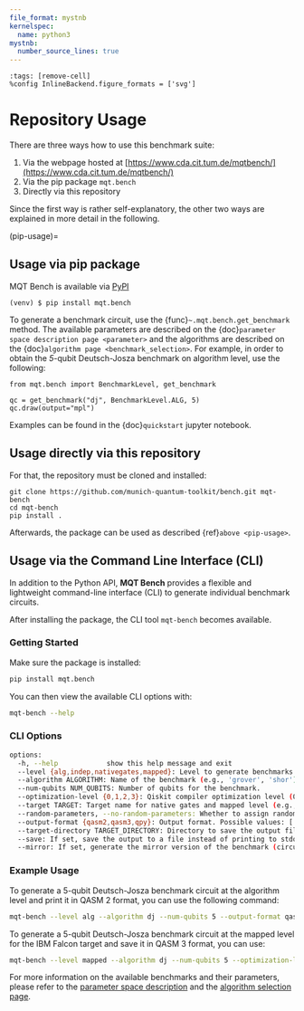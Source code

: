 ```yaml
---
file_format: mystnb
kernelspec:
  name: python3
mystnb:
  number_source_lines: true
---
```


```{code-cell} ipython3
:tags: [remove-cell]
%config InlineBackend.figure_formats = ['svg']
```

# Repository Usage

There are three ways how to use this benchmark suite:

1. Via the webpage hosted at [https://www.cda.cit.tum.de/mqtbench/](https://www.cda.cit.tum.de/mqtbench/)
2. Via the pip package `mqt.bench`
3. Directly via this repository

Since the first way is rather self-explanatory, the other two ways are explained in more detail in the following.

(pip-usage)=

## Usage via pip package

MQT Bench is available via [PyPI](https://pypi.org/project/mqt.bench/)

```console
(venv) $ pip install mqt.bench
```

To generate a benchmark circuit, use the {func}`~.mqt.bench.get_benchmark` method.
The available parameters are described on the {doc}`parameter space description page <parameter>` and the algorithms are described on the {doc}`algorithm page <benchmark_selection>`.
For example, in order to obtain the _5_-qubit Deutsch-Josza benchmark on algorithm level, use the following:

```{code-cell} ipython3
from mqt.bench import BenchmarkLevel, get_benchmark

qc = get_benchmark("dj", BenchmarkLevel.ALG, 5)
qc.draw(output="mpl")
```

Examples can be found in the {doc}`quickstart` jupyter notebook.

## Usage directly via this repository

For that, the repository must be cloned and installed:

```
git clone https://github.com/munich-quantum-toolkit/bench.git mqt-bench
cd mqt-bench
pip install .
```

Afterwards, the package can be used as described {ref}`above <pip-usage>`.

## Usage via the Command Line Interface (CLI)

In addition to the Python API, **MQT Bench** provides a flexible and lightweight command-line interface (CLI) to generate individual benchmark circuits.

After installing the package, the CLI tool `mqt-bench` becomes available.

### Getting Started

Make sure the package is installed:

```bash
pip install mqt.bench
```

You can then view the available CLI options with:

```bash
mqt-bench --help
```

### CLI Options

```bash
options:
  -h, --help            show this help message and exit
  --level {alg,indep,nativegates,mapped}: Level to generate benchmarks for ("alg", "indep", "nativegates" or "mapped").
  --algorithm ALGORITHM: Name of the benchmark (e.g., 'grover', 'shor').
  --num-qubits NUM_QUBITS: Number of qubits for the benchmark.
  --optimization-level {0,1,2,3}: Qiskit compiler optimization level (0-3).
  --target TARGET: Target name for native gates and mapped level (e.g., 'ibm_falcon' or 'ibm_washington').
  --random-parameters, --no-random-parameters: Whether to assign random parameters to parametric circuits (default: True). Use --no-random-parameters to disable.
  --output-format {qasm2,qasm3,qpy}: Output format. Possible values: ['qasm2', 'qasm3', 'qpy'].
  --target-directory TARGET_DIRECTORY: Directory to save the output file (only used for 'qpy' or if --save is specified).
  --save: If set, save the output to a file instead of printing to stdout (e.g. for 'qpy', which is not available as text).
  --mirror: If set, generate the mirror version of the benchmark (circuit @ circuit.inverse()).
```

### Example Usage

To generate a 5-qubit Deutsch-Josza benchmark circuit at the algorithm level and print it in QASM 2 format, you can use the following command:

```bash
mqt-bench --level alg --algorithm dj --num-qubits 5 --output-format qasm2
```

To generate a 5-qubit Deutsch-Josza benchmark circuit at the mapped level for the IBM Falcon target and save it in QASM 3 format, you can use:

```bash
mqt-bench --level mapped --algorithm dj --num-qubits 5 --optimization-level 3 --target ibm_falcon_27 --output-format qasm3 --save
```

For more information on the available benchmarks and their parameters, please refer to the [parameter space description](parameter) and the [algorithm selection page](benchmark_selection).
